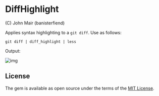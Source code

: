 
# DiffHighlight

(C) John Mair (banisterfiend)

Applies syntax highlighting to a `git diff`. Use as follows:

```
git diff | diff_highlight | less
```

Output:

![img](https://i.imgur.com/XNtA4SJ.png)


## License

The gem is available as open source under the terms of the [MIT License](https://opensource.org/licenses/MIT).
